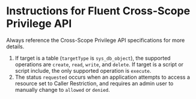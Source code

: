 # Instructions for Fluent Cross-Scope Privilege API
Always reference the Cross-Scope Privilege API specifications for more details.
1. If target is a table (`targetType` is `sys_db_object`), the supported operations are `create`, `read`, `write`, and `delete`. If target is a script or script include, the only supported operation is `execute`.
2. The status `requested` occurs when an application attempts to access a resource set to Caller Restriction, and requires an admin user to manually change to `allowed` or `denied`.
